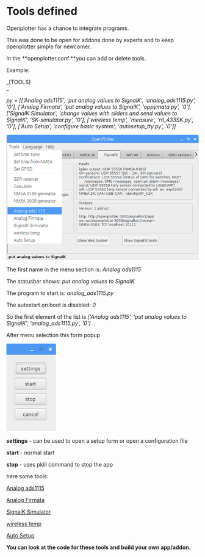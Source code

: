 # Tools defined

Openplotter has a chance to integrate programs.

This was done to be open for addons done by experts and to keep openplotter simple for newcomer.

In the **openplotter.conf **you can add or delete tools.

Example:

_\[TOOLS\]  
_

_py = \[\['Analog ads1115', 'put analog values to SignalK', 'analog\_ads1115.py', '0'\], \['Analog Firmata', 'put analog values to SignalK', 'oppymata.py', '0'\], \['SignalK Simulator', 'change values with sliders and send values to SignalK', 'SK-simulator.py', '0'\], \['wireless temp', 'measure', 'rtl\_433SK.py', '0'\], \['Auto Setup', 'configure basic system', 'autosetup\_tty.py', '0'\]\]_

![](/en/toolsDefined.png)

The first name in the menu section is: _Analog ads1115_

The statusbar shows: _put analog values to SignalK_

The program to start is: _analog\_ads1115.py_

The autostart on boot is disabled: _0_

So the first element of the list is _\['Analog ads1115', 'put analog values to SignalK', 'analog\_ads1115.py', '0'\]_

After menu selection this form popup

![](/en/ToolsDefined.jpg)

**settings** - can be used to open a setup form or open a configuration file

**start** - normal start

**stop** - uses pkill command to stop the app

here some tools:

[Analog ads1115](analog-ads1115.md)

[Analog Firmata](analog-firmata.md)

[SignalK Simulator](signalk-simulator.md)

[wireless temp](wireless-temp.md)

[Auto Setup](auto-setup-usb-ports.md)

**You can look at the code for these tools and build your own app/addon.**

